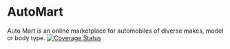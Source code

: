 # AutoMart
Auto Mart is an online marketplace for automobiles of diverse makes, model or body type.
[![Coverage Status](https://coveralls.io/repos/github/orley12/AutoMart/badge.svg?branch=develop)](https://coveralls.io/github/orley12/AutoMart?branch=develop)
